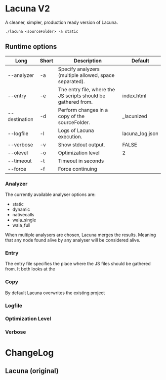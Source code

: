 # Lacuna V2
A cleaner, simpler, production ready version of Lacuna.

`./lacuna <sourceFolder> -a static`

## Runtime options

| Long          | Short | Description                                                    | Default                  |
|---------------|-------|----------------------------------------------------------------|--------------------------|
| --analyzer    | -a    | Specify analyzers (multiple allowed, space separated).         | <REQUIRED>               |
| --entry       | -e    | The entry file, where the JS scripts should be gathered from.  | index.html               |
| --destination | -d    | Perform changes in a copy of the sourceFolder.                 | <sourceFolder>_lacunized |
| --logfile     | -l    | Logs of Lacuna execution.                                      | lacuna_log.json          |
| --verbose     | -v    | Show stdout output.                                            | FALSE                    |
| --olevel      | -o    | Optimization level                                             | 2                        |
| --timeout     | -t    | Timeout in seconds                                             |                          |
| --force       | -f    | Force continuing                                               |                          |

### Analyzer
The currently available analyser options are:
- static
- dynamic
- nativecalls
- wala_single
- wala_full

When multiple analysers are chosen, Lacuna merges the results. Meaning that 
any node found alive by any analyser will be considered alive.

### Entry
The entry file specifies the place where the JS files should be gathered from.
It both looks at the

### Copy
By default Lacuna overwrites the existing project

### Logfile

### Optimization Level

### Verbose

# ChangeLog


## Lacuna (original)
